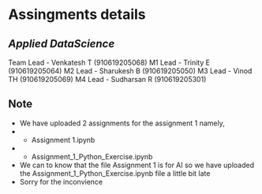 # Assingments details
## _Applied DataScience_


Team Lead - Venkatesh T (910619205068)
M1 Lead - Trinity E (910619205064)
M2 Lead - Sharukesh B (910619205050)
M3 Lead - Vinod TH (910619205069)
M4 Lead - Sudharsan R (910619205301)

## Note

- We have uploaded 2 assignments for the assignment 1 namely,
- - Assignment 1.ipynb
- - Assignment_1_Python_Exercise.ipynb 
- We can to know that the file Assignment 1 is for AI so we have uploaded the Assignment_1_Python_Exercise.ipynb file a little bit late
- Sorry for the inconvience 
